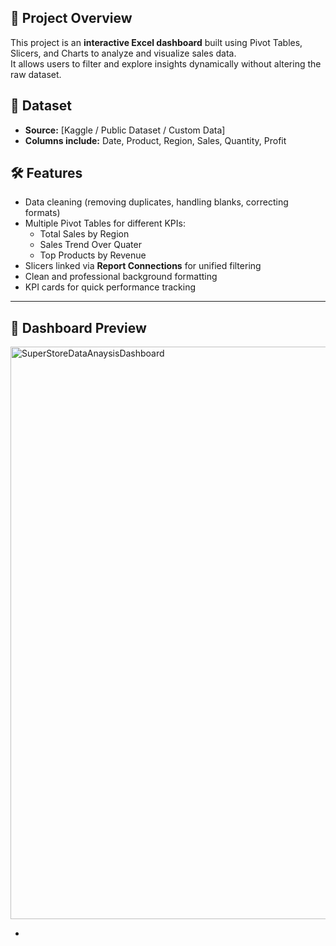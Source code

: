 
## 📌 Project Overview
This project is an **interactive Excel dashboard** built using Pivot Tables, Slicers, and Charts to analyze and visualize sales data.  
It allows users to filter and explore insights dynamically without altering the raw dataset.

## 📂 Dataset
- **Source:** [Kaggle / Public Dataset / Custom Data]
- **Columns include:** Date, Product, Region, Sales, Quantity, Profit

## 🛠 Features
- Data cleaning (removing duplicates, handling blanks, correcting formats)
- Multiple Pivot Tables for different KPIs:
  - Total Sales by Region
  - Sales Trend Over Quater
  - Top Products by Revenue
- Slicers linked via **Report Connections** for unified filtering
- Clean and professional background formatting
- KPI cards for quick performance tracking

---

## 📸 Dashboard Preview
<img width="1660" height="916" alt="SuperStoreDataAnaysisDashboard" src="https://github.com/user-attachments/assets/e5178acc-e9f8-4fcc-b7db-47c44582e736" />


-

